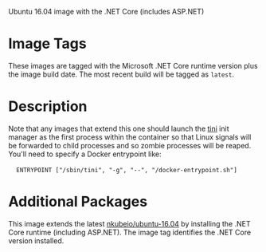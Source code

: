 Ubuntu 16.04 image with the .NET Core (includes ASP.NET)

# Image Tags

These images are tagged with the Microsoft .NET Core runtime version plus the image build date.  The most recent build will be tagged as `latest`.

# Description

Note that any images that extend this one should launch the [tini](https://github.com/krallin/tini) init manager as the first process within the container so that Linux signals will be forwarded to child processes and so zombie processes will be reaped.  You'll need to specify a Docker entrypoint like:

&nbsp;&nbsp;&nbsp;&nbsp;`ENTRYPOINT ["/sbin/tini", "-g", "--", "/docker-entrypoint.sh"]`

# Additional Packages

This image extends the latest [nkubeio/ubuntu-16.04](https://hub.docker.com/r/nkubeio/ubuntu-16.04/) by installing the .NET Core runtime (including ASP.NET).  The image tag identifies the .NET Core version installed.
